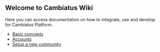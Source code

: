 ## Welcome to Cambiatus Wiki

Here you can access documentation on how to integrate, use and develop for Cambiatus Platform.

- [Basic concepts](concepts/blockchain.md)
- [Accounts](accounts.md)
- [Setup a new community](setup.md)
